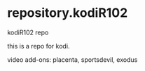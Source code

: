 # repository.kodiR102
kodiR102 repo

this is a repo for kodi.

video add-ons: placenta, sportsdevil, exodus

